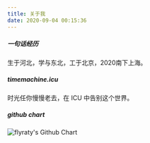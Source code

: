 ```yaml
---
title: 关于我
date: 2020-09-04 00:15:36
---
```


##### 一句话经历
生于河北，学与东北，工于北京，2020南下上海。

##### timemachine.icu
时光任你慢慢老去，在 ICU 中告别这个世界。

##### github chart
<img src="http://ghchart.rshah.org/409ba5/flyraty" alt="flyraty's Github Chart" />

